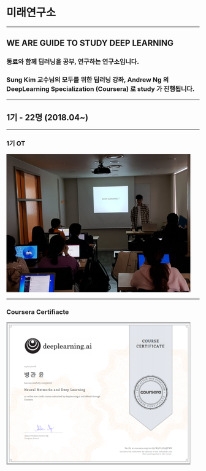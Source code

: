 ﻿# 미래연구소
***
## WE ARE GUIDE TO STUDY DEEP LEARNING

### 동료와 함께 딥러닝을 공부, 연구하는 연구소입니다.

### Sung Kim 교수님의 모두를 위한 딥러닝 강좌,  Andrew Ng 의 DeepLearning Specialization (Coursera) 로 study 가 진행됩니다.

***
## 1기 - 22명 (2018.04~)
***
### 1기 OT  
<img src="/image/20180415i.jpg" width="480" height="360">

***
### Coursera Certifiacte
<img src="/image/Neural Networks and Deep Learning.png" width="480" height="372">